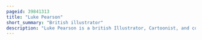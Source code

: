 ```yaml
---
pageid: 39841313
title: "Luke Pearson"
short_summary: "British illustrator"
description: "Luke Pearson is a british Illustrator, Cartoonist, and comic Book Writer best known for the Hilda Series of Comics for Nobrow Press, and Hilda, the Netflix Series based on the Comics. He also storyboarded Episodes of the Cartoon Network Series Adventure Time during its Fifth and seventh Seasons."
---
```

